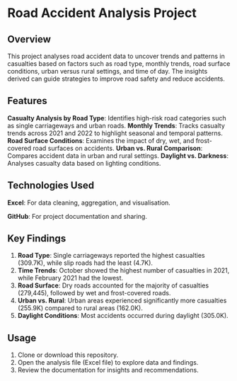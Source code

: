 # **Road Accident Analysis Project**

## **Overview**
This project analyses road accident data to uncover trends and patterns in casualties based on factors such as road type, monthly trends, road surface conditions, urban versus rural settings, and time of day. The insights derived can guide strategies to improve road safety and reduce accidents.



## **Features**
**Casualty Analysis by Road Type**: Identifies high-risk road categories such as single carriageways and urban roads.
**Monthly Trends**: Tracks casualty trends across 2021 and 2022 to highlight seasonal and temporal patterns.
**Road Surface Conditions**: Examines the impact of dry, wet, and frost-covered road surfaces on accidents.
**Urban vs. Rural Comparison**: Compares accident data in urban and rural settings.
**Daylight vs. Darkness**: Analyses casualty data based on lighting conditions.



## **Technologies Used**
**Excel**: For data cleaning, aggregation, and visualisation.

**GitHub**: For project documentation and sharing.



## **Key Findings**
1. **Road Type**: Single carriageways reported the highest casualties (309.7K), while slip roads had the least (4.7K).
2. **Time Trends**: October showed the highest number of casualties in 2021, while February 2021 had the lowest.
3. **Road Surface**: Dry roads accounted for the majority of casualties (279,445), followed by wet and frost-covered roads.
4. **Urban vs. Rural**: Urban areas experienced significantly more casualties (255.9K) compared to rural areas (162.0K).
5. **Daylight Conditions**: Most accidents occurred during daylight (305.0K).


## **Usage**
1. Clone or download this repository.
2. Open the analysis file (Excel file) to explore data and findings.
3. Review the documentation for insights and recommendations.

